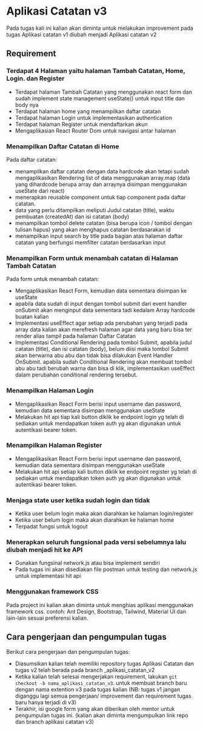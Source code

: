 # Aplikasi Catatan v3

Pada tugas kali ini kalian akan diminta untuk melakukan improvement pada tugas Aplikasi catatan v1 diubah menjadi Aplikasi catatan v2

## Requirement

### Terdapat 4 Halaman yaitu halaman Tambah Catatan, Home, Login. dan Register
- Terdapat halaman Tambah Catatan yang menggunakan react form dan sudah implement state management useState() untuk input title dan body nya
- Terdapat halaman home yang menampilkan daftar catatan
- Terdapat halaman Login untuk implementasikan authentication
- Terdapat halaman Register untuk mendaftarkan akun
- Mengaplikasian React Router Dom untuk navigasi antar halaman

### Menampilkan Daftar Catatan di Home
Pada daftar catatan:
- menampilkan daftar catatan dengan data hardcode akan tetapi sudah mengaplikasikan Rendering list of data menggunakan array.map (data yang dihardcode berupa array dan arraynya disimpan menggunakan useState dari react)
- menerapkan reusable component untuk tiap component pada daftar catatan.
- data yang perlu ditampilkan meliputi Judul catatan (title), waktu pembuatan (createdAt) dan isi catatan (body)
- menampilkan tombol delete catatan (bisa berupa icon / tombol dengan tulisan hapus) yang akan menghapus catatan berdasarakan id
- menampilkan input search by title pada bagian atas halaman daftar catatan  yang berfungsi memfilter catatan berdasarkan input 

### Menampilkan Form untuk menambah catatan di Halaman Tambah Catatan
Pada form untuk menambah catatan: 
- Mengaplikasikan React Form, kemudian data sementara disimpan ke useState
- apabila data sudah di input dengan tombol submit dari event handler onSubmit akan menginput data sementara tadi kedalam Array hardcode buatan kalian
- Implementasi useEffect agar setiap ada perubahan yang terjadi pada array data kalian akan merefresh halaman agar data yang baru bisa ter render alias tampil pada halaman Daftar Catatan
- Implementasi Conditional Rendering pada tombol Submit, apabila judul catatan (title), dan isi catatan (body), belum diisi maka tombol Submit akan berwarna abu abu dan tidak bisa dilakukan Event Handler OnSubmit. apabila sudah Conditional Rendering akan membuat tombol abu abu tadi berubah warna dan bisa di klik, implementasikan useEffect dalam perubahan conditional rendering tersebut.

### Menampilkan Halaman Login
- Mengaplikasikan React Form berisi input username dan password, kemudian data sementara disimpan menggunakan useState
- Melakukan hit api tiap kali button diklik ke endpoint login yg telah di sediakan untuk mendapatkan token auth yg akan digunakan untuk autentikasi bearer token.
  
### Menampilkan Halaman Register
- Mengaplikasikan React Form berisi input username dan password, kemudian data sementara disimpan menggunakan useState
- Melakukan hit api setiap kali button diklik ke endpoint register yg telah di sediakan untuk mendapatkan token auth yg akan digunakan untuk autentikasi bearer token.

### Menjaga state user ketika sudah login dan tidak
- Ketika user belum login maka akan diarahkan ke halaman login/register
- Ketika user belum login maka akan diarahkan ke halaman home
- Terpadat fungsi untuk logout

### Menerapkan seluruh fungsional pada versi sebelumnya lalu diubah menjadi hit ke API
- Gunakan fungsinal network.js atau bisa implement sendiri
- Pada tugas ini akan disediakan file postman untuk testing dan network.js untuk implementasi hit api

### Menggunakan framework CSS
Pada project ini kalian akan diminta untuk menghias aplikasi menggunakan framework css.
contoh: Ant Design, Bootstrap, Tailwind, Material UI dan lain-lain sesuai preferensi kalian.

## Cara pengerjaan dan pengumpulan tugas
Berikut cara pengerjaan dan pengumpulan tugas:
- Diasumsikan kalian telah memiliki repository tugas Aplikasi Catatan dan tugas v2 telah berada pada branch <namakalian>_aplikasi_catatan_v2 
- Ketika kalian telah selesai mengerjakan requirement, lakukan `git checkout -b nama_aplikasi_catatan_v3`. untuk membuat branch baru dengan nama extention v3 pada tugas kalian (NB: tugas v1 jangan diganggu lagi semua pengerjaan/ improvement dan requirement tugas baru hanya terjadi di v3)
- Terakhir, isi google form yang akan diberikan oleh mentor untuk pengumpulan tugas ini. (kalian akan diminta mengumpulkan link repo dan branch aplikasi catatan v3)
